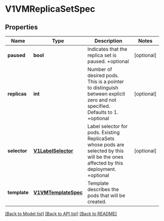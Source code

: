 # V1VMReplicaSetSpec

## Properties
Name | Type | Description | Notes
------------ | ------------- | ------------- | -------------
**paused** | **bool** | Indicates that the replica set is paused. +optional | [optional] 
**replicas** | **int** | Number of desired pods. This is a pointer to distinguish between explicit zero and not specified. Defaults to 1. +optional | [optional] 
**selector** | [**V1LabelSelector**](V1LabelSelector.md) | Label selector for pods. Existing ReplicaSets whose pods are selected by this will be the ones affected by this deployment. +optional | [optional] 
**template** | [**V1VMTemplateSpec**](V1VMTemplateSpec.md) | Template describes the pods that will be created. | 

[[Back to Model list]](../README.md#documentation-for-models) [[Back to API list]](../README.md#documentation-for-api-endpoints) [[Back to README]](../README.md)


